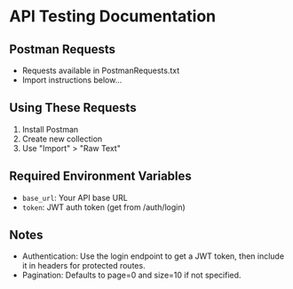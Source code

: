 # API Testing Documentation

## Postman Requests
- Requests available in PostmanRequests.txt
- Import instructions below...

## Using These Requests
1. Install Postman
2. Create new collection
3. Use "Import" > "Raw Text"

## Required Environment Variables
- `base_url`: Your API base URL
- `token`: JWT auth token (get from /auth/login)

## Notes
- Authentication: Use the login endpoint to get a JWT token, then include it in headers for protected routes.
- Pagination: Defaults to page=0 and size=10 if not specified.